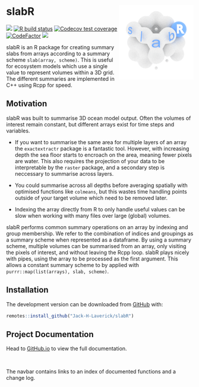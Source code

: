 
<!-- README.md is generated from README.Rmd. Please edit that file -->

# slabR <a href='https://jack-h-laverick.github.io/slabR'><img src='README.gif' align="right" height="200" /></a>

<!-- badges: start -->

[![](https://img.shields.io/badge/lifecycle-experimental-orange.svg)](https://www.tidyverse.org/lifecycle/#experimental)
[![R build
status](https://github.com/Jack-H-Laverick/slabR/workflows/R-CMD-check/badge.svg)](https://github.com/Jack-H-Laverick/slabR/actions)
[![Codecov test
coverage](https://codecov.io/gh/Jack-H-Laverick/slabR/branch/main/graph/badge.svg)](https://codecov.io/gh/Jack-H-Laverick/slabR?branch=main)
[![CodeFactor](https://www.codefactor.io/repository/github/Jack-H-Laverick/slabR/badge)](https://www.codefactor.io/repository/github/Jack-H-Laverick/slabR)
[![](https://img.shields.io/github/last-commit/Jack-H-Laverick/slabR.svg)](https://github.com/Jack-H-Laverick/slabR/commits/master)
<!-- badges: end -->

slabR is an R package for creating summary slabs from arrays according
to a summary scheme `slab(array, scheme)`. This is useful for ecosystem
models which use a single value to represent volumes within a 3D grid.
The different summaries are implemented in C++ using Rcpp for speed.

## Motivation

slabR was built to summarise 3D ocean model output. Often the volumes of
interest remain constant, but different arrays exist for time steps and
variables.

  - If you want to summarise the same area for multiple layers of an
    array the `exactextractr` package is a fantastic tool. However, with
    increasing depth the sea floor starts to encroach on the area,
    meaning fewer pixels are water. This also requires the projection of
    your data to be interpretable by the `raster` package, and a
    secondary step is neccessary to summarise across layers.

  - You could summarise across all depths before averaging spatially
    with optimised functions like `colmeans`, but this wastes time
    handling points outside of your target volume which need to be
    removed later.

  - Indexing the array directly from R to only handle useful values can
    be slow when working with many files over large (global) volumes.

slabR performs common summary operations on an array by indexing and
group membership. We refer to the combination of indices and groupings
as a summary scheme when represented as a dataframe. By using a summary
scheme, multiple volumes can be summarised from an array, only visiting
the pixels of interest, and without leaving the Rcpp loop. slabR plays
nicely with pipes, using the array to be processed as the first
argument. This allows a constant summary scheme to by applied with
`purrr::map(list(arrays), slab, scheme)`.

## Installation

The development version can be downloaded from
[GitHub](https://github.com/) with:

``` r
remotes::install_github("Jack-H-Laverick/slabR")
```

## Project Documentation

Head to [GitHub.io](https://jack-h-laverick.github.io/slabR/index.html)
to view the full documentation.

<br/>

The navbar contains links to an index of documented functions and a
change log.
